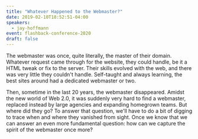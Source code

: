 ```yaml
---
title: "Whatever Happened to the Webmaster?"
date: 2019-02-10T18:52:51-04:00
speakers:
  - jay-hoffmann
event: flashback-conference-2020
draft: false
---
```


The webmaster was once, quite literally, the master of their domain. Whatever request came through for the website, they could handle, be it a HTML tweak or fix to the server. Their skills evolved with the web, and there was very little they couldn't handle. Self-taught and always learning, the best sites around had a dedicated webmaster or two.

Then, sometime in the last 20 years, the webmaster disappeared. Amidst  the new world of Web 2.0, it was suddenly very hard to find a webmaster, replaced instead by large agencies and expanding homegrown teams. But where did they go? To answer that question, we'll have to do a bit of digging to trace when and where they vanished from sight. Once we know that we can answer an even more fundamental question: how can we capture the spirit of the webmaster once more?
